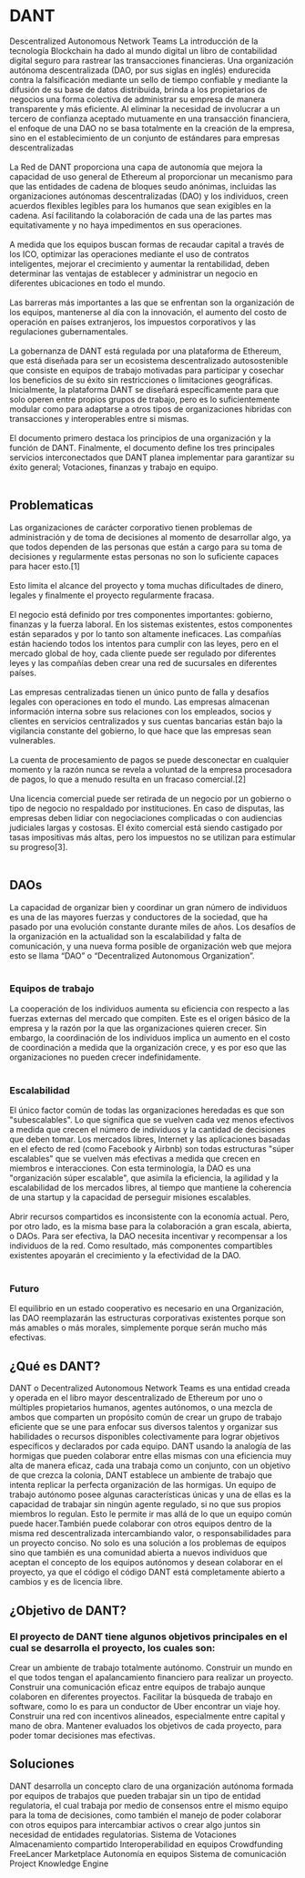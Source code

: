 # DANT
Descentralized Autonomous Network Teams
La introducción de la tecnología Blockchain ha dado al mundo digital un libro de contabilidad digital seguro para rastrear las transacciones financieras. Una organización autónoma descentralizada (DAO, por sus siglas en inglés) endurecida contra la falsificación mediante un sello de tiempo confiable y mediante la difusión de su base de datos distribuida, brinda a los propietarios de negocios una forma colectiva de administrar su empresa de manera transparente y más eficiente. Al eliminar la necesidad de involucrar a un tercero de confianza aceptado mutuamente en una transacción financiera, el enfoque de una DAO no se basa totalmente en la creación de la empresa, sino en el establecimiento de un conjunto de estándares para empresas descentralizadas<br><br>
La Red de DANT  proporciona una capa de autonomía que mejora la capacidad de uso general de Ethereum al proporcionar un mecanismo para que las entidades de cadena de bloques seudo anónimas, incluidas las organizaciones autónomas descentralizadas (DAO) y los individuos, creen acuerdos flexibles legibles para los humanos que sean exigibles en la cadena. Así facilitando la colaboración de cada una de las partes mas equitativamente y no haya impedimentos en sus operaciones.<br><br>
A medida que los equipos buscan formas de recaudar capital a través de los ICO, optimizar las operaciones mediante el uso de contratos inteligentes, mejorar el crecimiento y aumentar la rentabilidad, deben determinar las ventajas de establecer y administrar un negocio en diferentes ubicaciones en todo el mundo.<br><br>
Las barreras más importantes a las que se enfrentan son la organización de los equipos, mantenerse al día con la innovación, el aumento del costo de operación en países extranjeros, los impuestos corporativos y las regulaciones gubernamentales. <br><br>
La gobernanza de DANT está regulada por una plataforma de Ethereum, que está diseñada para ser un ecosistema descentralizado autosostenible que consiste en equipos de trabajo motivadas para participar y cosechar los beneficios de su éxito sin restricciones o limitaciones geográficas. Inicialmente, la plataforma DANT se diseñará específicamente para que solo operen entre propios grupos de trabajo, pero es lo suficientemente modular como para adaptarse a otros tipos de organizaciones hibridas con transacciones y interoperables entre si mismas.<br>                 
El documento primero destaca los principios de una organización y la función de DANT. Finalmente, el documento define los tres principales servicios interconectados que DANT planea implementar para garantizar su éxito general; Votaciones, finanzas y trabajo en equipo.<br><br>
<h2>Problematicas</h2>
Las organizaciones de carácter corporativo tienen problemas de administración y de toma de decisiones al momento de desarrollar algo, ya que todos dependen de las  personas que están a cargo para su toma de decisiones y regularmente estas personas no son lo suficiente capaces para hacer esto.[1]<br><br>
Esto limita el alcance del proyecto y toma muchas dificultades de dinero, legales y finalmente el proyecto regularmente fracasa.<br><br>
El negocio está definido por tres componentes importantes: gobierno, finanzas y la fuerza laboral. En los sistemas existentes, estos componentes están separados y por lo tanto son altamente ineficaces. Las compañías están haciendo todos los intentos para cumplir con las leyes, pero en el mercado global de hoy, cada cliente puede ser regulado por diferentes leyes y las compañías deben crear una red de sucursales en diferentes países.<br><br>
Las empresas centralizadas tienen un único punto de falla y desafíos legales con operaciones en todo el mundo. Las empresas almacenan información interna sobre sus relaciones con los empleados, socios y clientes en servicios centralizados y sus cuentas bancarias están bajo la vigilancia constante del gobierno, lo que hace que las empresas sean vulnerables.<br><br>
La cuenta de procesamiento de pagos se puede desconectar en cualquier momento y la razón nunca se revela a voluntad de la empresa procesadora de pagos, lo que a menudo resulta en un fracaso comercial.[2]<br><br>
Una licencia comercial puede ser retirada de un negocio por un gobierno o tipo de negocio no respaldado por instituciones. En caso de disputas, las empresas deben lidiar con negociaciones complicadas o con audiencias judiciales largas y costosas. El éxito comercial está siendo castigado por tasas impositivas más altas, pero los impuestos no se utilizan para estimular su progreso[3].
<br><br>
<h2>DAOs</h2>
La capacidad de organizar bien y coordinar un gran número de individuos es una de las mayores fuerzas y conductores de la sociedad, que ha pasado por una evolución constante durante miles de años. Los desafíos de la organización en la actualidad son la escalabilidad y falta de comunicación, y una nueva forma posible de organización web que  mejora esto se llama “DAO” o “Decentralized Autonomous Organization”.<br><br>
<h3>Equipos de trabajo</h3>
La cooperación de los individuos aumenta su eficiencia con respecto a las fuerzas externas del mercado que compiten. Este es el origen básico de la empresa y la razón por la que las organizaciones quieren crecer. Sin embargo, la coordinación de los individuos implica un aumento en el costo de coordinación a medida que la organización crece, y es por eso que las organizaciones no pueden crecer indefinidamente.<br><br>
<h3>Escalabilidad</h3>El único factor común de todas las organizaciones heredadas es que son "subescalables". Lo que significa que se vuelven cada vez menos efectivos a medida que crecen el número de individuos y la cantidad de decisiones que deben tomar. Los mercados libres, Internet y las aplicaciones basadas en el efecto de red (como Facebook y Airbnb) son todas estructuras "súper escalables" que se vuelven más efectivas a medida que crecen en miembros e interacciones. Con esta terminología, la DAO es una "organización súper escalable", que asimila la eficiencia, la agilidad y la escalabilidad de los mercados libres, al tiempo que mantiene la coherencia de una startup y la capacidad de perseguir misiones escalables.<br><br>
Abrir recursos compartidos es inconsistente con la economía actual. Pero, por otro lado, es la misma base para la colaboración a gran escala, abierta, o DAOs. Para ser efectiva, la DAO necesita incentivar y recompensar a los individuos de la red. Como resultado, más componentes compartibles existentes apoyarán el crecimiento y la efectividad de la DAO. <br><br>
<h3>Futuro</h3>
El equilibrio en un estado cooperativo es necesario en una Organización, las DAO reemplazarán las estructuras corporativas existentes porque son más amables o más morales, simplemente porque serán mucho más efectivas.
<h2>¿Qué es DANT?</h2>
DANT o Decentralized Autonomous Network Teams es una entidad creada y operada en el libro mayor descentralizado de Ethereum por uno o múltiples propietarios humanos, agentes autónomos, o una mezcla de ambos que comparten un propósito común de crear un grupo de trabajo eficiente que se une para enfocar sus diversos talentos y organizar sus habilidades o recursos disponibles colectivamente para lograr objetivos específicos y declarados por cada equipo.
DANT usando la analogía de las hormigas que pueden colaborar entre ellas mismas con una eficiencia muy alta de manera eficaz, cada una trabaja  como un conjunto, con un objetivo de que crezca la colonia, DANT establece un  ambiente de trabajo que intenta replicar la perfecta organización de las hormigas.
Un equipo de trabajo autónomo posee algunas características únicas y una de ellas es la capacidad de trabajar sin ningún agente regulado, si no que sus propios miembros lo regulan. Esto le permite ir mas allá de lo que un equipo común puede hacer.También puede colaborar con otros equipos dentro de la misma red descentralizada intercambiando valor, o responsabilidades para un proyecto conciso.
No solo es una solución a los problemas de equipos sino que también es una comunidad abierta a nuevos individuos que aceptan el concepto de los equipos autónomos y desean colaborar en el proyecto, ya que el código el código DANT está completamente abierto a cambios y es de licencia libre.
<h2>¿Objetivo de DANT?</h2>
<h3>El proyecto de DANT tiene algunos objetivos principales en el cual se desarrolla el proyecto, los cuales son:</h3>
Crear un ambiente de trabajo totalmente autónomo.
Construir un mundo en el que todos tengan el apalancamiento financiero para realizar un proyecto.
Construir una comunicación eficaz entre equipos de trabajo aunque colaboren en diferentes proyectos.
Facilitar la búsqueda de trabajo en software, como lo es para un conductor de Uber encontrar un viaje hoy.
Construir una red con incentivos alineados, especialmente entre capital y mano de obra.
Mantener evaluados los objetivos de cada proyecto, para poder tomar decisiones mas efectivas.
<h2>Soluciones</h2>
DANT desarrolla un concepto claro de una organización autónoma formada por equipos de trabajos que pueden trabajar sin un tipo de entidad regulatoria, el cual trabaja por medio de consensos entre el mismo equipo para la toma de decisiones, como también el manejo de poder colaborar con otros equipos para intercambiar activos o crear algo juntos sin necesidad de entidades regulatorias.
Sistema de Votaciones
Almacenamiento compartido
Interoperabilidad en equipos
Crowdfunding
FreeLancer Marketplace 
Autonomía en equipos
Sistema de comunicación
Project Knowledge Engine
